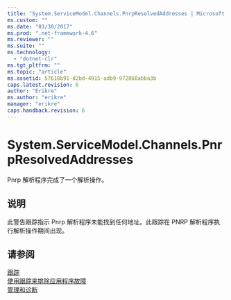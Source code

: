```yaml
---
title: "System.ServiceModel.Channels.PnrpResolvedAddresses | Microsoft Docs"
ms.custom: ""
ms.date: "03/30/2017"
ms.prod: ".net-framework-4.6"
ms.reviewer: ""
ms.suite: ""
ms.technology: 
  - "dotnet-clr"
ms.tgt_pltfrm: ""
ms.topic: "article"
ms.assetid: 57618b91-d2bd-4915-adb9-972868abba3b
caps.latest.revision: 6
author: "Erikre"
ms.author: "erikre"
manager: "erikre"
caps.handback.revision: 6
---
```

# System.ServiceModel.Channels.PnrpResolvedAddresses
Pnrp 解析程序完成了一个解析操作。  
  
## 说明  
 此警告跟踪指示 Pnrp 解析程序未能找到任何地址。此跟踪在 PNRP 解析程序执行解析操作期间出现。  
  
## 请参阅  
 [跟踪](../../../../../docs/framework/wcf/diagnostics/tracing/index.md)   
 [使用跟踪来排除应用程序故障](../../../../../docs/framework/wcf/diagnostics/tracing/using-tracing-to-troubleshoot-your-application.md)   
 [管理和诊断](../../../../../docs/framework/wcf/diagnostics/index.md)